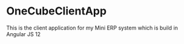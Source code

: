 # OneCubeClientApp
This is the client application for my Mini ERP system which is build in Angular JS 12

